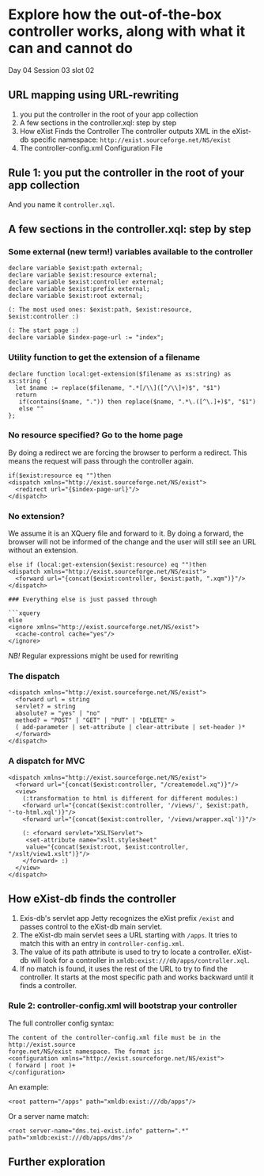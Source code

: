 # Explore how the out-of-the-box controller works, along with what it can and cannot do
Day 04 Session 03 slot 02

## URL mapping using URL-rewriting 
1. you put the controller in the root of your app collection
2. A few sections in the controller.xql: step by step
3. How eXist Finds the Controller
The controller outputs XML in the eXist-db specific namespace:
 `http://exist.sourceforge.net/NS/exist`
4. The controller-config.xml Configuration File

## Rule 1: you put the controller in the root of your app collection
And you name it `controller.xql`.


## A few sections in the controller.xql: step by step

### Some external (new term!) variables available to the controller 
```xquery
declare variable $exist:path external;
declare variable $exist:resource external;
declare variable $exist:controller external;
declare variable $exist:prefix external;
declare variable $exist:root external;

(: The most used ones: $exist:path, $exist:resource,  $exist:controller :)

(: The start page :)
declare variable $index-page-url := "index";
```

### Utility function to get the extension of a filename

```xquery
declare function local:get-extension($filename as xs:string) as xs:string {
  let $name := replace($filename, ".*[/\\]([^/\\]+)$", "$1")
  return
   if(contains($name, ".")) then replace($name, ".*\.([^\.]+)$", "$1")
   else ""
};
```

### No resource specified? Go to the home page

By doing a redirect we are forcing the browser to perform a redirect. This means the request
will pass through the controller again.

```xquery
if($exist:resource eq "")then
<dispatch xmlns="http://exist.sourceforge.net/NS/exist">
  <redirect url="{$index-page-url}"/>
</dispatch>
```
### No extension? 
We assume it is an XQuery file and forward to it. By doing a forward, the browser will not be informed of the change and the user will still see an URL without an extension.

```xquery
else if (local:get-extension($exist:resource) eq "")then
<dispatch xmlns="http://exist.sourceforge.net/NS/exist">
  <forward url="{concat($exist:controller, $exist:path, ".xqm")}"/>
</dispatch>

### Everything else is just passed through 

```xquery
else
<ignore xmlns="http://exist.sourceforge.net/NS/exist">
  <cache-control cache="yes"/>
</ignore>
```

*NB!* Regular expressions might be used for rewriting

### The dispatch 

```xquery
<dispatch xmlns="http://exist.sourceforge.net/NS/exist">
  <forward url = string
  servlet? = string
  absolute? = "yes" | "no"
  method? = "POST" | "GET" | "PUT" | "DELETE" >
  ( add-parameter | set-attribute | clear-attribute | set-header )*
  </forward>
</dispatch>
```

### A dispatch for MVC
```xquery
<dispatch xmlns="http://exist.sourceforge.net/NS/exist">
  <forward url="{concat($exist:controller, "/createmodel.xq")}"/>
  <view>
    (:transformation to html is different for different modules:)
    <forward url="{concat($exist:controller, '/views/', $exist:path, '-to-html.xql')}"/>
    <forward url="{concat($exist:controller, '/views/wrapper.xql')}"/>

    (: <forward servlet="XSLTServlet">
     <set-attribute name="xslt.stylesheet"
     value="{concat($exist:root, $exist:controller, "/xslt/view1.xslt")}"/>
    </forward> :)
  </view>
</dispatch>
```

## How eXist-db finds the controller

1. Exis-db's servlet app Jetty recognizes the eXist prefix `/exist` and passes control 
to the eXist-db main servlet.
2. The eXist-db main servlet sees a URL starting with `/apps`. 
    It tries to match this with an entry in `controller-config.xml`.
3. The value of its path attribute is used to try to locate a controller. 
   eXist-db will look for a controller in `xmldb:exist:///db/apps/controller.xql`.
4. If no match is found, it uses the rest of the URL to try to find the controller. It
starts at the most specific path and works backward until it finds a controller.

### Rule 2: controller-config.xml will bootstrap your controller 
The full controller config syntax: 
```xquery
The content of the controller-config.xml file must be in the http://exist.source
forge.net/NS/exist namespace. The format is:
<configuration xmlns="http://exist.sourceforge.net/NS/exist">
( forward | root )+
</configuration>
```
An example:
```xquery
<root pattern="/apps" path="xmldb:exist:///db/apps"/>
```
Or a server name match:
```xquery
<root server-name="dms.tei-exist.info" pattern=".*"
path="xmldb:exist:///db/apps/dms"/>
```

## Further exploration
